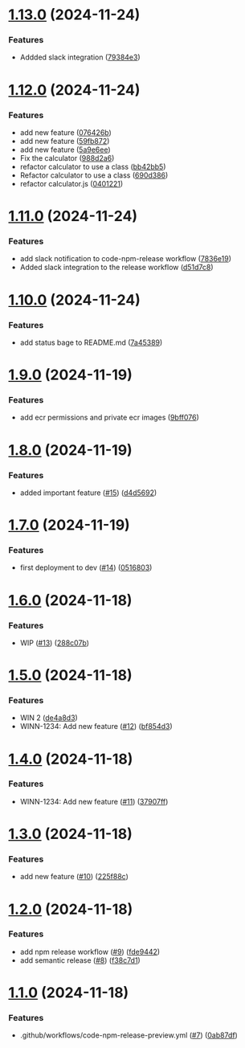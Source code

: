 # [1.13.0](https://github.com/yanchumak/neboaws/compare/1.12.0...1.13.0) (2024-11-24)


### Features

* Addded slack integration ([79384e3](https://github.com/yanchumak/neboaws/commit/79384e3dd01c370d0c310a35fb33af24006a522a))

# [1.12.0](https://github.com/yanchumak/neboaws/compare/1.11.0...1.12.0) (2024-11-24)


### Features

* add new feature ([076426b](https://github.com/yanchumak/neboaws/commit/076426bce92e4a10138c26829bc6e40af00c5b30))
* add new feature ([59fb872](https://github.com/yanchumak/neboaws/commit/59fb872c1426fbb677027ba0f9d8e33c3dfd8a19))
* add new feature ([5a9e6ee](https://github.com/yanchumak/neboaws/commit/5a9e6ee7862f7146bbaad2d636e50549d8294c57))
* Fix the calculator ([988d2a6](https://github.com/yanchumak/neboaws/commit/988d2a6e56d59d7e7ff8a2f7fa0b89437b41dcf8))
* refactor calculator to use a class ([bb42bb5](https://github.com/yanchumak/neboaws/commit/bb42bb5ce57132b99a824565882878d85f70d86d))
* Refactor calculator to use a class ([690d386](https://github.com/yanchumak/neboaws/commit/690d38642c49f50955ca6e3193d02b8bc037963f))
* refactor calculator.js ([0401221](https://github.com/yanchumak/neboaws/commit/040122165143fa356251ff9184f6edcc8c58cb0f))

# [1.11.0](https://github.com/yanchumak/neboaws/compare/1.10.0...1.11.0) (2024-11-24)


### Features

* add slack notification to code-npm-release workflow ([7836e19](https://github.com/yanchumak/neboaws/commit/7836e19e2ee34ba8f2f3c4c610acf2c1ab94f46e))
* Added slack integration to the release workflow ([d51d7c8](https://github.com/yanchumak/neboaws/commit/d51d7c8e59bd90ca09e6f9da22abd4e846feafbb))

# [1.10.0](https://github.com/yanchumak/neboaws/compare/1.9.0...1.10.0) (2024-11-24)


### Features

* add status bage to README.md ([7a45389](https://github.com/yanchumak/neboaws/commit/7a4538941126d1e44cc7b317e9c2b5e28d6297be))

# [1.9.0](https://github.com/yanchumak/neboaws/compare/1.8.0...1.9.0) (2024-11-19)


### Features

* add ecr permissions and private ecr images ([9bff076](https://github.com/yanchumak/neboaws/commit/9bff0760b2375293668dd6fc29441ee471db088f))

# [1.8.0](https://github.com/yanchumak/neboaws/compare/1.7.0...1.8.0) (2024-11-19)


### Features

* added important feature ([#15](https://github.com/yanchumak/neboaws/issues/15)) ([d4d5692](https://github.com/yanchumak/neboaws/commit/d4d56924e80edd5fc242ace99963faf1cdceaf1b))

# [1.7.0](https://github.com/yanchumak/neboaws/compare/1.6.0...1.7.0) (2024-11-19)


### Features

* first deployment to dev ([#14](https://github.com/yanchumak/neboaws/issues/14)) ([0516803](https://github.com/yanchumak/neboaws/commit/05168037e357c57ed2a2e1c56bfc2916f0ece603))

# [1.6.0](https://github.com/yanchumak/neboaws/compare/1.5.0...1.6.0) (2024-11-18)


### Features

* WIP ([#13](https://github.com/yanchumak/neboaws/issues/13)) ([288c07b](https://github.com/yanchumak/neboaws/commit/288c07bc554d10db5cc611be041de5e9f3ceab46))

# [1.5.0](https://github.com/yanchumak/neboaws/compare/1.4.0...1.5.0) (2024-11-18)


### Features

* WIN 2 ([de4a8d3](https://github.com/yanchumak/neboaws/commit/de4a8d3da34cfe3a03a8f5c1f150de41d8d992c0))
* WINN-1234: Add new feature ([#12](https://github.com/yanchumak/neboaws/issues/12)) ([bf854d3](https://github.com/yanchumak/neboaws/commit/bf854d3936ae5b81285d9647d002da67180000be))

# [1.4.0](https://github.com/yanchumak/neboaws/compare/1.3.0...1.4.0) (2024-11-18)


### Features

* WINN-1234: Add new feature ([#11](https://github.com/yanchumak/neboaws/issues/11)) ([37907ff](https://github.com/yanchumak/neboaws/commit/37907ffaa6d90b4c4c2ced3ca64ba6c757373a0d))

# [1.3.0](https://github.com/yanchumak/neboaws/compare/1.2.0...1.3.0) (2024-11-18)


### Features

* add new feature ([#10](https://github.com/yanchumak/neboaws/issues/10)) ([225f88c](https://github.com/yanchumak/neboaws/commit/225f88cdef084b2f2689bfd1d1c5b11b549c41b9))

# [1.2.0](https://github.com/yanchumak/neboaws/compare/1.1.0...1.2.0) (2024-11-18)


### Features

* add npm release workflow ([#9](https://github.com/yanchumak/neboaws/issues/9)) ([fde9442](https://github.com/yanchumak/neboaws/commit/fde94425783c1aa9e4b3e741c9821a6ba68c7445))
* add semantic release ([#8](https://github.com/yanchumak/neboaws/issues/8)) ([f38c7d1](https://github.com/yanchumak/neboaws/commit/f38c7d140b68cbfaa4aac57100635079c2470b56))

# [1.1.0](https://github.com/yanchumak/neboaws/compare/v1.0.0...1.1.0) (2024-11-18)


### Features

*   .github/workflows/code-npm-release-preview.yml ([#7](https://github.com/yanchumak/neboaws/issues/7)) ([0ab87df](https://github.com/yanchumak/neboaws/commit/0ab87dfccccb91a58c5247baa28d6dda7a9ac6b6))
